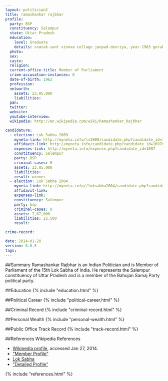 ```yaml
---
layout: politician2
title: ramashankar rajbhar
profile: 
  party: BSP
  constituency: Salempur
  state: Uttar Pradesh
  education: 
    level: Graduate
    details: snatak-sant vinova collage janpad-devriya, year-1983 gorakhpur vishvavidhyalaya gorakhpur
  photo: 
  sex: 
  caste: 
  religion: 
  current-office-title: Member of Parliament
  crime-accusation-instances: 0
  date-of-birth: 1962
  profession: 
  networth: 
    assets: 23,05,000
    liabilities: 
  pan: 
  twitter: 
  website: 
  youtube-interview: 
  wikipedia: http://en.wikipedia.com/wiki/Ramashankar_Rajbhar

candidature: 
  - election: Lok Sabha 2009
    myneta-link: http://myneta.info/ls2009/candidate.php?candidate_id=1697
    affidavit-link: http://myneta.info/candidate.php?candidate_id=1697&scan=original
    expenses-link: http://myneta.info/expense.php?candidate_id=1697
    constituency: Salempur 
    party: BSP
    criminal-cases: 0
    assets: 23,05,000
    liabilities: 
    result: winner 
  - election: Lok Sabha 2004
    myneta-link: http://myneta.info//loksabha2004/candidate.php?candidate_id=4894
    affidavit-link: 
    expenses-link: 
    constituency: Salempur 
    party: bsp
    criminal-cases: 0
    assets: 7,67,000
    liabilities: 22,500
    result:  

crime-record: 

date: 2014-01-28
version: 0.0.5
tags: 
---
```

##Summary
Ramashankar Rajbhar is an Indian Politician and is Member of Parliament of the 15th Lok Sabha of India. He represents the Salempur constituency of Uttar Pradesh and is a member of the Bahujan Samaj Party political party.




##Education
{% include "education.html" %}


##Political Career
{% include "political-career.html" %}


##Criminal Record
{% include "criminal-record.html" %}


##Personal Wealth
{% include "personal-wealth.html" %}


##Public Office Track Record
{% include "track-record.html" %}


##References
Wikipedia References
- [Wikipedia profile]({{page.profile.wikipedia}}), accessed Jan 27, 2014.
- ["Member Profile"][wiki1]
- [Lok Sabha][wiki2]
- ["Detailed Profile"][wiki3]

[wiki1]: http://164.100.47.132/LssNew/Members/Biography.aspx?mpsno=4305
[wiki2]: /wiki/Lok_Sabha
[wiki3]: http://india.gov.in/my-government/indian-parliament/ramashankar-rajbhar


{% include "references.html" %}
